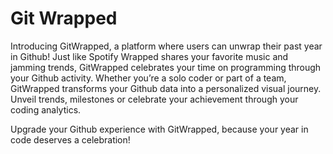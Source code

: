 # Git Wrapped
Introducing GitWrapped, a platform where users can unwrap their past year in Github! Just like Spotify Wrapped shares your favorite music and jamming trends, GitWrapped celebrates your time on programming through your Github activity. Whether you’re a solo coder or part of a team, GitWrapped transforms your Github data into a personalized visual journey. Unveil trends, milestones or celebrate your achievement through your coding analytics. 

Upgrade your Github experience with GitWrapped, because your year in code deserves a celebration!
